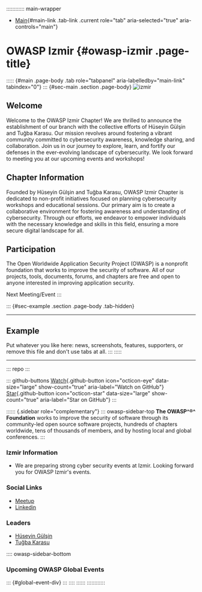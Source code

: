 :::::::::::: main-wrapper
- [Main](#div-main){#main-link .tab-link .current role="tab"
  aria-selected="true" aria-controls="main"}

# OWASP Izmir {#owasp-izmir .page-title}

::::: {#main .page-body .tab role="tabpanel" aria-labelledby="main-link" tabindex="0"}
::: {#sec-main .section .page-body}
![izmir](https://github.com/OWASP/www-chapter-izmir/assets/20372673/620fb8bb-b379-4582-8e12-3eb714e48674)

## Welcome

Welcome to the OWASP Izmir Chapter! We are thrilled to announce the
establishment of our branch with the collective efforts of Hüseyin
Gülşin and Tuğba Karasu. Our mission revolves around fostering a vibrant
community committed to cybersecurity awareness, knowledge sharing, and
collaboration. Join us in our journey to explore, learn, and fortify our
defenses in the ever-evolving landscape of cybersecurity. We look
forward to meeting you at our upcoming events and workshops!

## Chapter Information

Founded by Hüseyin Gülşin and Tuğba Karasu, OWASP Izmir Chapter is
dedicated to non-profit initiatives focused on planning cybersecurity
workshops and educational sessions. Our primary aim is to create a
collaborative environment for fostering awareness and understanding of
cybersecurity. Through our efforts, we endeavor to empower individuals
with the necessary knowledge and skills in this field, ensuring a more
secure digital landscape for all.

## Participation

The Open Worldwide Application Security Project (OWASP) is a nonprofit
foundation that works to improve the security of software. All of our
projects, tools, documents, forums, and chapters are free and open to
anyone interested in improving application security.

Next Meeting/Event
:::

::: {#sec-example .section .page-body .tab-hidden}

------------------------------------------------------------------------

## Example

Put whatever you like here: news, screenshots, features, supporters, or
remove this file and don't use tabs at all.
:::
:::::

------------------------------------------------------------------------

::: repo
:::

::: github-buttons
[Watch](https://github.com/owasp/www-chapter-izmir/subscription){.github-button
icon="octicon-eye" data-size="large" show-count="true"
aria-label="Watch on GitHub"}
[Star](https://github.com/owasp/www-chapter-izmir){.github-button
icon="octicon-star" data-size="large" show-count="true"
aria-label="Star on GitHub"}
:::

:::::: {.sidebar role="complementary"}
::: owasp-sidebar-top
**The OWASP^®^ Foundation** works to improve the security of software
through its community-led open source software projects, hundreds of
chapters worldwide, tens of thousands of members, and by hosting local
and global conferences.
:::

### Izmir Information

- We are preparing strong cyber security events at Izmir. Looking
  forward you for OWASP Izmir's events.

### Social Links

- [Meetup](#)
- [Linkedin](%5b.html#%5D(https://www.linkedin.com/company/owasp-izmir)https://www.linkedin.com/company/owasp-izmir)

### Leaders

- [Hüseyin
  Gülşin](../cdn-cgi/l/email-protection.html#ff978a8c9a869691d1988a938c9691bf90889e8c8fd1908d98)
- [Tuğba
  Karasu](../cdn-cgi/l/email-protection.html#1d69687a7f7c33767c6f7c6e685d726a7c6e6d33726f7a)

:::: owasp-sidebar-bottom
### Upcoming OWASP Global Events

::: {#global-event-div}
:::
::::
::::::
::::::::::::
